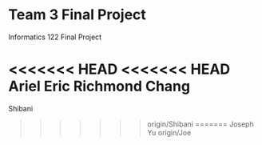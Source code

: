 Team 3 Final Project
=================

Informatics 122 Final Project

<<<<<<< HEAD
<<<<<<< HEAD
Ariel
Eric
Richmond Chang
=======
Shibani
>>>>>>> origin/Shibani
=======
Joseph Yu
>>>>>>> origin/Joe
